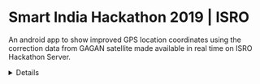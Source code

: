 # Smart India Hackathon 2019 | ISRO

An android app to show improved GPS location coordinates using the correction data from GAGAN satellite made available in real time on ISRO Hackathon Server. 

<Details to be added>
